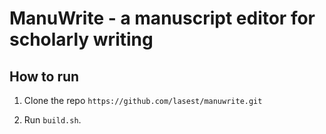 # ManuWrite - a manuscript editor for scholarly writing

## How to run

1. Clone the repo
```https://github.com/lasest/manuwrite.git```

2. Run ```build.sh```.
